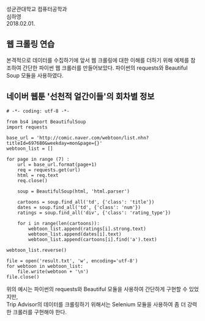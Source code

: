 성균관대학교 컴퓨터공학과 <br>
심하영 <br>
2018.02.01. <br>


## 웹 크롤링 연습
본격적으로 데이터를 수집하기에 앞서 웹 크롤링에 대한 이해를 더하기 위해 예제를 참조하여 간단한 파이썬 웹 크롤러를 만들어보았다.
파이썬의 requests와 Beautiful Soup 모듈을 사용하였다.

## 네이버 웹툰 '선천적 얼간이들'의 회차별 정보
~~~
# -*- coding: utf-8 -*-

from bs4 import BeautifulSoup
import requests

base_url = 'http://comic.naver.com/webtoon/list.nhn?titleId=697680&weekday=mon&page={}'
webtoon_list = []

for page in range (7) :
    url = base_url.format(page+1)
    req = requests.get(url)
    html = req.text
    req.close()

    soup = BeautifulSoup(html, 'html.parser')
    
    cartoons = soup.find_all('td', {'class': 'title'})
    dates = soup.find_all('td', {'class': 'num'})
    ratings = soup.find_all('div', {'class': 'rating_type'})

    for i in range(len(cartoons)):
        webtoon_list.append(ratings[i].strong.text)
        webtoon_list.append(dates[i].text)
        webtoon_list.append(cartoons[i].find('a').text)

webtoon_list.reverse()

file = open('result.txt', 'w', encoding='utf-8')
for webtoon in webtoon_list:
    file.write(webtoon + '\n')
file.close()
~~~

위의 예시는 파이썬의 requests와 Beautiful 모듈을 사용하여 간단하게 구현할 수 있었지만, </br>
Trip Advisor의 데이터를 크롤링하기 위해서는 Selenium 모듈을 사용하여 좀 더 강력한 크롤러를 구현해야 한다.
